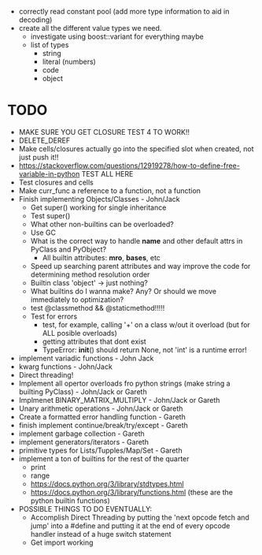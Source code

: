 
 - correctly read constant pool (add more type information to aid in decoding)
 - create all the different value types we need.
    - investigate using boost::variant for everything maybe
    - list of types
        - string
        - literal (numbers)
        - code
        - object

# TODO
 - MAKE SURE YOU GET CLOSURE TEST 4 TO WORK!!
 - DELETE_DEREF
 - Make cells/closures actually go into the specified slot when created, not just push it!!
 - https://stackoverflow.com/questions/12919278/how-to-define-free-variable-in-python TEST ALL HERE
 - Test closures and cells
 - Make curr_func a reference to a function, not a function
 - Finish implementing Objects/Classes - John/Jack
    - Get super() working for single inheritance
    - Test super()
    - What other non-builtins can be overloaded?
    - Use GC
    - What is the correct way to handle __name__ and other default attrs in PyClass and PyObject?
        - All builtin attributes: __mro__, __bases__, etc
    - Speed up searching parent attributes and way improve the code for determining method resolution order
    - Builtin class 'object' -> just nothing?
    - What builtins do I wanna make? Any? Or should we move immediately to optimization?
    - test @classmethod &&  @staticmethod!!!!!
    - Test for errors
        - test, for example, calling '+' on a class w/out it overload (but for ALL posible overloads)
        - getting attributes that dont exist
        - TypeError: __init__() should return None, not 'int' is a runtime error!
 - implement variadic functions - John Jack
 - kwarg functions - John/Jack
 - Direct threading!
 - Implement all opertor overloads fro python strings (make string a builting PyClass) - John/Jack or Gareth
 - Implmenet BINARY_MATRIX_MULTIPLY - John/Jack or Gareth
 - Unary arithmetic operations - John/Jack or Gareth
 - Create a formatted error handling function - Gareth
- finish implement continue/break/try/except - Gareth
 - implement garbage collection - Gareth
 - implement generators/iterators - Gareth
 - primitive types for Lists/Tupples/Map/Set - Gareth
 - implement a ton of builtins for the rest of the quarter
    - print 
    - range
    - https://docs.python.org/3/library/stdtypes.html
    - https://docs.python.org/3/library/functions.html (these are the python builtin functions)
- POSSIBLE THINGS TO DO EVENTUALLY:
    - Accomplish Direct Threading by putting the 'next opcode fetch and jump' into a #define and
      putting it at the end of every opcode handler instead of a huge switch statement
    - Get import working